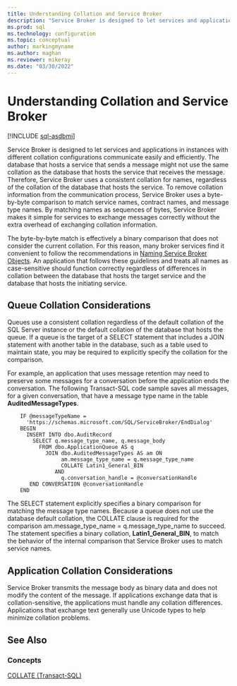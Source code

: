 ```yaml
---
title: Understanding Collation and Service Broker
description: "Service Broker is designed to let services and applications in instances with different collation configurations communicate easily and efficiently."
ms.prod: sql
ms.technology: configuration
ms.topic: conceptual
author: markingmyname
ms.author: maghan
ms.reviewer: mikeray
ms.date: "03/30/2022"
---
```


# Understanding Collation and Service Broker

[!INCLUDE [sql-asdbmi](../../includes/applies-to-version/sql-asdbmi.md)]

Service Broker is designed to let services and applications in instances with different collation configurations communicate easily and efficiently. The database that hosts a service that sends a message might not use the same collation as the database that hosts the service that receives the message. Therefore, Service Broker uses a consistent collation for names, regardless of the collation of the database that hosts the service. To remove collation information from the communication process, Service Broker uses a byte-by-byte comparison to match service names, contract names, and message type names. By matching names as sequences of bytes, Service Broker makes it simple for services to exchange messages correctly without the extra overhead of exchanging collation information.

The byte-by-byte match is effectively a binary comparison that does not consider the current collation. For this reason, many broker services find it convenient to follow the recommendations in [Naming Service Broker Objects](naming-service-broker-objects.md). An application that follows these guidelines and treats all names as case-sensitive should function correctly regardless of differences in collation between the database that hosts the target service and the database that hosts the initiating service.

## Queue Collation Considerations



Queues use a consistent collation regardless of the default collation of the SQL Server instance or the default collation of the database that hosts the queue. If a queue is the target of a SELECT statement that includes a JOIN statement with another table in the database, such as a table used to maintain state, you may be required to explicitly specify the collation for the comparison.

For example, an application that uses message retention may need to preserve some messages for a conversation before the application ends the conversation. The following Transact-SQL code sample saves all messages, for a given conversation, that have a message type name in the table **AuditedMessageTypes**.

```
    IF @messageTypeName =
      'https://schemas.microsoft.com/SQL/ServiceBroker/EndDialog'
    BEGIN
      INSERT INTO dbo.AuditRecord
        SELECT q.message_type_name, q.message_body
          FROM dbo.ApplicationQueue AS q
            JOIN dbo.AuditedMessageTypes AS am ON
                 am.message_type_name = q.message_type_name
                 COLLATE Latin1_General_BIN
               AND
                 q.conversation_handle = @conversationHandle
       END CONVERSATION @conversationHandle
    END
```

The SELECT statement explicitly specifies a binary comparison for matching the message type names. Because a queue does not use the database default collation, the COLLATE clause is required for the comparison am.message_type_name = q.message_type_name to succeed. The statement specifies a binary collation, **Latin1_General_BIN**, to match the behavior of the internal comparison that Service Broker uses to match service names.

## Application Collation Considerations

Service Broker transmits the message body as binary data and does not modify the content of the message. If applications exchange data that is collation-sensitive, the applications must handle any collation differences. Applications that exchange text generally use Unicode types to help minimize collation problems.

## See Also

### Concepts

[COLLATE (Transact-SQL)](../../t-sql/statements/collations.md)


